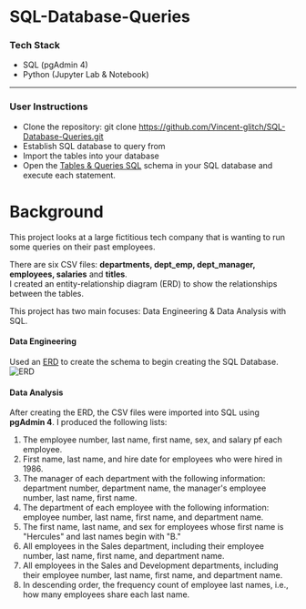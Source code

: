 # SQL-Database-Queries

### Tech Stack
* SQL (pgAdmin 4)
* Python (Jupyter Lab & Notebook)
---
### User Instructions
* Clone the repository: git clone https://github.com/Vincent-glitch/SQL-Database-Queries.git 
* Establish SQL database to query from
* Import the tables into your database
* Open the [Tables & Queries SQL](Analysis/TablesQueriesSQL.sql) schema in your SQL database and execute each statement.
# Background
This project looks at a large fictitious tech company that is wanting to run some queries on their past employees. 

There are six CSV files:  **departments, dept_emp, dept_manager, employees, salaries** and **titles**.  
I created an entity-relationship diagram (ERD) to show the relationships between the tables.


This project has two main focuses: Data Engineering & Data Analysis with SQL.
#### Data Engineering


Used an [ERD](Engineering/ERD.png)  to create the schema to begin creating the SQL Database.
![ERD](Engineering/ERD.png)

#### Data Analysis
After creating the ERD, the CSV files were imported into SQL using **pgAdmin 4**. I produced the following lists:
1. The employee number, last name, first name, sex, and salary pf each employee.
2. First name, last name, and hire date for employees who were hired in 1986.
3. The manager of each department with the following information: department number, department name, the manager's employee number, last name, first name.
4. The department of each employee with the following information: employee number, last name, first name, and department name.
5. The first name, last name, and sex for employees whose first name is "Hercules" and last names begin with "B."
6. All employees in the Sales department, including their employee number, last name, first name, and department name.
7. All employees in the Sales and Development departments, including their employee number, last name, first name, and department name.
8. In descending order, the frequency count of employee last names, i.e., how many employees share each last name.

